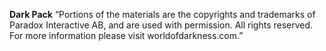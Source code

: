 **Dark Pack**
“Portions of the materials are the copyrights and trademarks of Paradox Interactive AB, and are used with permission. All rights reserved. For more information please visit worldofdarkness.com.”